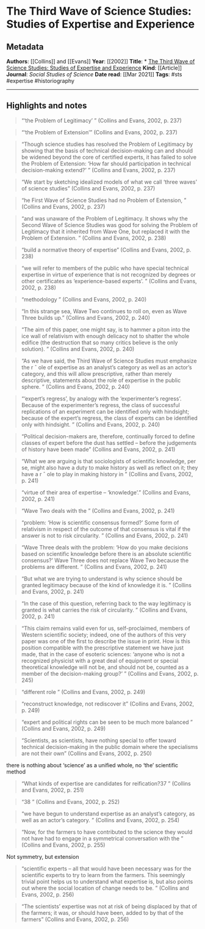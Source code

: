 # The Third Wave of Science Studies: Studies of Expertise and Experience

## Metadata

**Authors**: [[Collins]] and [[Evans]]
**Year**: [[2002]]
**Title**: * [The Third Wave of Science Studies: Studies of Expertise and Experience](zotero://select/items/1_E39G85QP)
**Kind**: [[Article]]
**Journal**: *Social Studies of Science*
**Date read**: [[Mar 2021]]
**Tags**: #sts #expertise #historiography 

---

## Highlights and notes

> “‘the Problem of Legitimacy’ ” (Collins and Evans, 2002, p. 237)


> “‘the Problem of Extension’” (Collins and Evans, 2002, p. 237)


> “Though science studies has resolved the Problem of Legitimacy by showing that the basis of technical decision-making can and should be widened beyond the core of certified experts, it has failed to solve the Problem of Extension: ‘How far should participation in technical decision-making extend?’ ” (Collins and Evans, 2002, p. 237)


> “We start by sketching idealized models of what we call ‘three waves’ of science studies” (Collins and Evans, 2002, p. 237)


> “he First Wave of Science Studies had no Problem of Extension, ” (Collins and Evans, 2002, p. 237)


> “and was unaware of the Problem of Legitimacy. It shows why the Second Wave of Science Studies was good for solving the Problem of Legitimacy that it inherited from Wave One, but replaced it with the Problem of Extension. ” (Collins and Evans, 2002, p. 238)


> “build a normative theory of expertise” (Collins and Evans, 2002, p. 238)


> “we will refer to members of the public who have special technical expertise in virtue of experience that is not recognized by degrees or other certificates as ‘experience-based experts’. ” (Collins and Evans, 2002, p. 238)


> “methodology ” (Collins and Evans, 2002, p. 240)


> “In this strange sea, Wave Two continues to roll on, even as Wave Three builds up.” (Collins and Evans, 2002, p. 240)


> “The aim of this paper, one might say, is to hammer a piton into the ice wall of relativism with enough delicacy not to shatter the whole edifice (the destruction that so many critics believe is the only solution). ” (Collins and Evans, 2002, p. 240)


> “As we have said, the Third Wave of Science Studies must emphasize the r ˆ ole of expertise as an analyst’s category as well as an actor’s category, and this will allow prescriptive, rather than merely descriptive, statements about the role of expertise in the public sphere. ” (Collins and Evans, 2002, p. 240)


> “‘expert’s regress’, by analogy with the ‘experimenter’s regress’. Because of the experimenter’s regress, the class of successful replications of an experiment can be identified only with hindsight; because of the expert’s regress, the class of experts can be identified only with hindsight. ” (Collins and Evans, 2002, p. 240)


> “Political decision-makers are, therefore, continually forced to define classes of expert before the dust has settled – before the judgements of history have been made” (Collins and Evans, 2002, p. 241)


> “What we are arguing is that sociologists of scientific knowledge, per se, might also have a duty to make history as well as reflect on it; they have a r ˆ ole to play in making history in ” (Collins and Evans, 2002, p. 241)


> “virtue of their area of expertise – ‘knowledge’.” (Collins and Evans, 2002, p. 241)


> “Wave Two deals with the ” (Collins and Evans, 2002, p. 241)


> “problem: ‘How is scientific consensus formed?’ Some form of relativism in respect of the outcome of that consensus is vital if the answer is not to risk circularity. ” (Collins and Evans, 2002, p. 241)


> “Wave Three deals with the problem: ‘How do you make decisions based on scientific knowledge before there is an absolute scientific consensus?’ Wave Three does not replace Wave Two because the problems are different. ” (Collins and Evans, 2002, p. 241)


> “But what we are trying to understand is why science should be granted legitimacy because of the kind of knowledge it is. ” (Collins and Evans, 2002, p. 241)


> “In the case of this question, referring back to the way legitimacy is granted is what carries the risk of circularity. ” (Collins and Evans, 2002, p. 241)


> “This claim remains valid even for us, self-proclaimed, members of Western scientific society; indeed, one of the authors of this very paper was one of the first to describe the issue in print. How is this position compatible with the prescriptive statement we have just made, that in the case of esoteric sciences: ‘anyone who is not a recognized physicist with a great deal of equipment or special theoretical knowledge will not be, and should not be, counted as a member of the decision-making group?’ ” (Collins and Evans, 2002, p. 245)


> “different role ” (Collins and Evans, 2002, p. 249)


> “reconstruct knowledge, not rediscover it” (Collins and Evans, 2002, p. 249)


> “expert and political rights can be seen to be much more balanced ” (Collins and Evans, 2002, p. 249)


> “Scientists, as scientists, have nothing special to offer toward technical decision-making in the public domain where the specialisms are not their own” (Collins and Evans, 2002, p. 250)  

there is nothing about ‘science’ as a unified whole, no ‘the’ scientific method


> “What kinds of expertise are candidates for reification?37 ” (Collins and Evans, 2002, p. 251)


> “38 ” (Collins and Evans, 2002, p. 252)


> “we have begun to understand expertise as an analyst’s category, as well as an actor’s category. ” (Collins and Evans, 2002, p. 254)


> “Now, for the farmers to have contributed to the science they would not have had to engage in a symmetrical conversation with the ” (Collins and Evans, 2002, p. 255)  

Not symmetry, but extension


> “scientific experts – all that would have been necessary was for the scientific experts to try to learn from the farmers. This seemingly trivial point helps us to understand what expertise is, but also points out where the social location of change needs to be. ” (Collins and Evans, 2002, p. 256)


> “The scientists’ expertise was not at risk of being displaced by that of the farmers; it was, or should have been, added to by that of the farmers” (Collins and Evans, 2002, p. 256)




